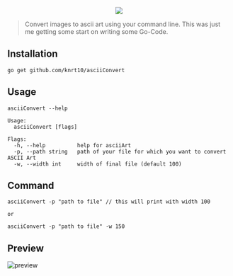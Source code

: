 <p align="center">
  <img src="https://user-images.githubusercontent.com/24803604/45256385-603e1780-b3b3-11e8-83e5-a1f366de844c.png" />
</p>

> Convert images to ascii art using your command line. This was just me getting some start on writing some Go-Code.

## Installation

```
go get github.com/knrt10/asciiConvert
```

## Usage

`asciiConvert --help` 

```
Usage:
  asciiConvert [flags]

Flags:
  -h, --help          help for asciiArt
  -p, --path string   path of your file for which you want to convert ASCII Art
  -w, --width int     width of final file (default 100)
```

## Command

```
asciiConvert -p "path to file" // this will print with width 100

or

asciiConvert -p "path to file" -w 150
```

## Preview
![preview](https://user-images.githubusercontent.com/24803604/45258693-a4dca980-b3d9-11e8-9935-aa33646a16e6.gif)



